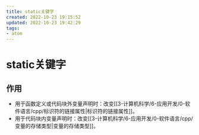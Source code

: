 ```yaml
---
title: static关键字
created: 2022-10-23 19:15:52
updated: 2022-10-23 19:42:29
tags: 
- atom
---
```


# static关键字

## 作用

- 用于函数定义或代码块外变量声明时：改变[[3-计算机科学/6-应用开发/0-软件语言/cpp/标识符的链接属性|标识符的链接属性]]。
- 用于代码块内变量声明时：改变[[3-计算机科学/6-应用开发/0-软件语言/cpp/变量的存储类型|变量的存储类型]]。

